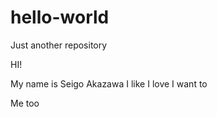 # hello-world
Just another repository


HI!

My name is Seigo Akazawa
I like 
I love
I want to

Me too

